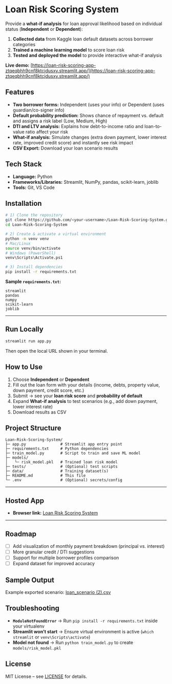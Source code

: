 # Loan Risk Scoring System

Provide a **what-if analysis** for loan approval likelihood based on individual status (**Independent** or **Dependent**):

1. **Collected data** from Kaggle loan default datasets across borrower categories
2. **Trained a machine learning model** to score loan risk
3. **Tested and deployed the model** to provide interactive what-if analysis

**Live demo:** [https://loan-risk-scoring-app-ztqeqbhh9cnf8ktcjdusxy.streamlit.app/](https://loan-risk-scoring-app-ztqeqbhh9cnf8ktcjdusxy.streamlit.app/)

## Features

* **Two borrower forms:** Independent (uses your info) or Dependent (uses guardian/co-signer info)
* **Default probability prediction:** Shows chance of repayment vs. default and assigns a risk label (Low, Medium, High)
* **DTI and LTV analysis:** Explains how debt-to-income ratio and loan-to-value ratio affect your risk
* **What-if analysis:** Simulate changes (extra down payment, lower interest rate, improved credit score) and instantly see risk impact
* **CSV Export:** Download your loan scenario results

## Tech Stack

* **Language:** Python
* **Frameworks/Libraries:** Streamlit, NumPy, pandas, scikit-learn, joblib
* **Tools:** Git, VS Code

## Installation

```bash
# 1) Clone the repository
git clone https://github.com/<your-username>/Loan-Risk-Scoring-System.git
cd Loan-Risk-Scoring-System

# 2) Create & activate a virtual environment
python -m venv venv
# Mac/Linux
source venv/bin/activate
# Windows (PowerShell)
venv\Scripts\Activate.ps1

# 3) Install dependencies
pip install -r requirements.txt
```

**Sample `requirements.txt`:**

```
streamlit
pandas
numpy
scikit-learn
joblib
```

---

## Run Locally

```bash
streamlit run app.py
```

Then open the local URL shown in your terminal.

## How to Use

1. Choose **Independent** or **Dependent**
2. Fill out the loan form with your details (income, debts, property value, down payment, credit score, etc.)
3. Submit → see your **loan risk score** and **probability of default**
4. Expand **What-if analysis** to test scenarios (e.g., add down payment, lower interest rate)
5. Download results as CSV

## Project Structure

```
Loan-Risk-Scoring-System/
├─ app.py               # Streamlit app entry point
├─ requirements.txt     # Python dependencies
├─ train_model.py       # Script to train and save ML model
├─ models/
│   └─ risk_model.pkl   # Trained loan risk model
├─ tests/               # (Optional) test scripts
├─ data/                # Training dataset(s)
├─ README.md            # This file
└─ .env                 # (Optional) secrets/config
```

---

## Hosted App

* **Browser link:** [Loan Risk Scoring System](https://loan-risk-scoring-app-ztqeqbhh9cnf8ktcjdusxy.streamlit.app/)

---

## Roadmap

* [ ] Add visualization of monthly payment breakdown (principal vs. interest)
* [ ] More granular credit / DTI suggestions
* [ ] Support for multiple borrower profiles comparison
* [ ] Expand dataset for improved accuracy

## Sample Output

Example exported scenario:
[loan_scenario (2).csv](https://github.com/user-attachments/files/21991303/loan_scenario.2.csv)

## Troubleshooting

* **`ModuleNotFoundError`** → Run `pip install -r requirements.txt` inside your virtualenv
* **Streamlit won’t start** → Ensure virtual environment is active (`which streamlit` or `venv\Scripts\activate`)
* **Model not found** → Run `python train_model.py` to create `models/risk_model.pkl`

## License

MIT License – see [LICENSE](LICENSE) for details.
